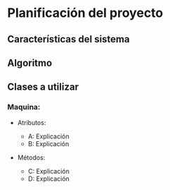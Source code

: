 # Planificación del proyecto

## Características del sistema

## Algoritmo

## Clases a utilizar

### Maquina:

  - Atributos:
    - A: Explicación
    - B: Explicación

  - Métodos:
    - C: Explicación
    - D: Explicación
